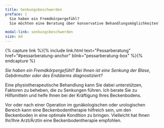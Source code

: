 ```yaml
---
title: Senkungsbeschwerden
preface: |
  Sie haben ein Fremdkörpergefühl?
  Sie möchten eine Beratung über konservative Behandlungsmöglichkeiten?

modal-link: senkungsbeschwerden
size: md
---
```


{% capture link %}{% include link.html text="Pessarberatung" href="#pessarberatung-anchor" blink="pessarberatung-box" %}{% endcapture %}

*Sie haben ein Fremdkörpergefühl?
Bei Ihnen ist eine Senkung der Blase, Gebärmutter oder des Enddarms diagnostiziert?*

Eine physiotherapeutische Behandlung kann Sie dabei unterstützen, Faktoren zu beheben, die zu Senkungen führen.
Ich berate Sie zu Hilfsmitteln und helfe Ihnen bei der Kräftigung Ihres Beckenbodens.

Vor oder nach einer Operation im gynäkologischen oder urologischen Bereich
kann eine Beckenbodentherapie hilfreich sein, um den Beckenboden in eine optimale Kondition zu bringen.
Vielleicht hat Ihnen Ihr/Ihre Arzt/Ärztin eine Beckenbodentherapie empfohlen.
